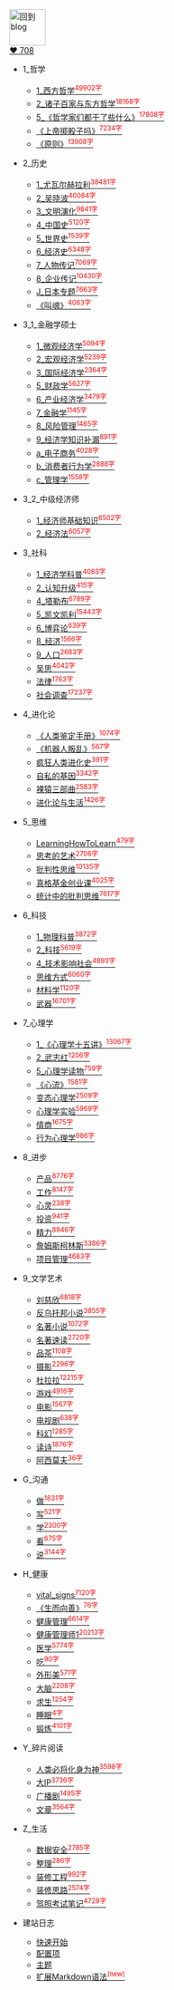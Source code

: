
<a href="http://www.guofei.site" target='blog'>
<img src="https://www.guofei.site/public/about/me.png"  alt="回到blog" height="64" width="64">
</a>
<br>
<a href="https://github.com/guofei9987/" target='GitHub'>
❤️ 708
</a>

* 1_哲学
    * [1_西方哲学<sup style = "color:red">49902字<sup>](docs/1_哲学/1_西方哲学.md)
    * [2_诸子百家与东方哲学<sup style = "color:red">18168字<sup>](docs/1_哲学/2_诸子百家与东方哲学.md)
    * [5_《哲学家们都干了些什么》<sup style = "color:red">17808字<sup>](docs/1_哲学/5_《哲学家们都干了些什么》.md)
    * [《上帝掷骰子吗》<sup style = "color:red">7234字<sup>](docs/1_哲学/《上帝掷骰子吗》.md)
    * [《原则》<sup style = "color:red">13908字<sup>](docs/1_哲学/《原则》.md)
* 2_历史
    * [1_尤瓦尔赫拉利<sup style = "color:red">38481字<sup>](docs/2_历史/1_尤瓦尔赫拉利.md)
    * [2_吴晓波<sup style = "color:red">40084字<sup>](docs/2_历史/2_吴晓波.md)
    * [3_文明演化<sup style = "color:red">9841字<sup>](docs/2_历史/3_文明演化.md)
    * [4_中国史<sup style = "color:red">5120字<sup>](docs/2_历史/4_中国史.md)
    * [5_世界史<sup style = "color:red">1539字<sup>](docs/2_历史/5_世界史.md)
    * [6_经济史<sup style = "color:red">6348字<sup>](docs/2_历史/6_经济史.md)
    * [7_人物传记<sup style = "color:red">7069字<sup>](docs/2_历史/7_人物传记.md)
    * [8_企业传记<sup style = "color:red">10430字<sup>](docs/2_历史/8_企业传记.md)
    * [J_日本专题<sup style = "color:red">7663字<sup>](docs/2_历史/J_日本专题.md)
    * [《叫魂》<sup style = "color:red">4063字<sup>](docs/2_历史/《叫魂》.md)
* 3_1_金融学硕士
    * [1_微观经济学<sup style = "color:red">5094字<sup>](docs/3_1_金融学硕士/1_微观经济学.md)
    * [2_宏观经济学<sup style = "color:red">5239字<sup>](docs/3_1_金融学硕士/2_宏观经济学.md)
    * [3_国际经济学<sup style = "color:red">2364字<sup>](docs/3_1_金融学硕士/3_国际经济学.md)
    * [5_财政学<sup style = "color:red">5627字<sup>](docs/3_1_金融学硕士/5_财政学.md)
    * [6_产业经济学<sup style = "color:red">3479字<sup>](docs/3_1_金融学硕士/6_产业经济学.md)
    * [7_金融学<sup style = "color:red">1145字<sup>](docs/3_1_金融学硕士/7_金融学.md)
    * [8_风险管理<sup style = "color:red">1465字<sup>](docs/3_1_金融学硕士/8_风险管理.md)
    * [9_经济学知识补漏<sup style = "color:red">891字<sup>](docs/3_1_金融学硕士/9_经济学知识补漏.md)
    * [a_电子商务<sup style = "color:red">4028字<sup>](docs/3_1_金融学硕士/a_电子商务.md)
    * [b_消费者行为学<sup style = "color:red">2888字<sup>](docs/3_1_金融学硕士/b_消费者行为学.md)
    * [c_管理学<sup style = "color:red">1558字<sup>](docs/3_1_金融学硕士/c_管理学.md)
* 3_2_中级经济师
    * [1_经济师基础知识<sup style = "color:red">6502字<sup>](docs/3_2_中级经济师/1_经济师基础知识.md)
    * [2_经济法<sup style = "color:red">6057字<sup>](docs/3_2_中级经济师/2_经济法.md)
* 3_社科
    * [1_经济学科普<sup style = "color:red">4083字<sup>](docs/3_社科/1_经济学科普.md)
    * [2_认知升级<sup style = "color:red">415字<sup>](docs/3_社科/2_认知升级.md)
    * [4_塔勒布<sup style = "color:red">6789字<sup>](docs/3_社科/4_塔勒布.md)
    * [5_凯文凯利<sup style = "color:red">15443字<sup>](docs/3_社科/5_凯文凯利.md)
    * [6_博弈论<sup style = "color:red">639字<sup>](docs/3_社科/6_博弈论.md)
    * [8_经济<sup style = "color:red">1566字<sup>](docs/3_社科/8_经济.md)
    * [9_人口<sup style = "color:red">2683字<sup>](docs/3_社科/9_人口.md)
    * [吴思<sup style = "color:red">4042字<sup>](docs/3_社科/吴思.md)
    * [法律<sup style = "color:red">1763字<sup>](docs/3_社科/法律.md)
    * [社会调查<sup style = "color:red">17237字<sup>](docs/3_社科/社会调查.md)
* 4_进化论
    * [《人类鉴定手册》<sup style = "color:red">1074字<sup>](docs/4_进化论/《人类鉴定手册》.md)
    * [《机器人叛乱》<sup style = "color:red">567字<sup>](docs/4_进化论/《机器人叛乱》.md)
    * [疯狂人类进化史<sup style = "color:red">391字<sup>](docs/4_进化论/疯狂人类进化史.md)
    * [自私的基因<sup style = "color:red">3342字<sup>](docs/4_进化论/自私的基因.md)
    * [裸猿三部曲<sup style = "color:red">2583字<sup>](docs/4_进化论/裸猿三部曲.md)
    * [进化论与生活<sup style = "color:red">1426字<sup>](docs/4_进化论/进化论与生活.md)
* 5_思维
    * [LearningHowToLearn<sup style = "color:red">479字<sup>](docs/5_思维/LearningHowToLearn.md)
    * [思考的艺术<sup style = "color:red">2706字<sup>](docs/5_思维/思考的艺术.md)
    * [批判性思维<sup style = "color:red">10135字<sup>](docs/5_思维/批判性思维.md)
    * [真格基金创业课<sup style = "color:red">4025字<sup>](docs/5_思维/真格基金创业课.md)
    * [统计中的批判思维<sup style = "color:red">7617字<sup>](docs/5_思维/统计中的批判思维.md)
* 6_科技
    * [1_物理科普<sup style = "color:red">3872字<sup>](docs/6_科技/1_物理科普.md)
    * [2_科技<sup style = "color:red">5619字<sup>](docs/6_科技/2_科技.md)
    * [4_技术影响社会<sup style = "color:red">4893字<sup>](docs/6_科技/4_技术影响社会.md)
    * [思维方式<sup style = "color:red">6060字<sup>](docs/6_科技/思维方式.md)
    * [材料学<sup style = "color:red">1120字<sup>](docs/6_科技/材料学.md)
    * [武器<sup style = "color:red">16701字<sup>](docs/6_科技/武器.md)
* 7_心理学
    * [1_《心理学十五讲》<sup style = "color:red">13067字<sup>](docs/7_心理学/1_《心理学十五讲》.md)
    * [2_武志红<sup style = "color:red">1206字<sup>](docs/7_心理学/2_武志红.md)
    * [5_心理学读物<sup style = "color:red">759字<sup>](docs/7_心理学/5_心理学读物.md)
    * [《心流》<sup style = "color:red">1581字<sup>](docs/7_心理学/《心流》.md)
    * [变态心理学<sup style = "color:red">2509字<sup>](docs/7_心理学/变态心理学.md)
    * [心理学实验<sup style = "color:red">5969字<sup>](docs/7_心理学/心理学实验.md)
    * [情商<sup style = "color:red">1675字<sup>](docs/7_心理学/情商.md)
    * [行为心理学<sup style = "color:red">986字<sup>](docs/7_心理学/行为心理学.md)
* 8_进步
    * [产品<sup style = "color:red">8776字<sup>](docs/8_进步/产品.md)
    * [工作<sup style = "color:red">8147字<sup>](docs/8_进步/工作.md)
    * [心灵<sup style = "color:red">238字<sup>](docs/8_进步/心灵.md)
    * [投资<sup style = "color:red">941字<sup>](docs/8_进步/投资.md)
    * [精力<sup style = "color:red">8946字<sup>](docs/8_进步/精力.md)
    * [詹姆斯柯林斯<sup style = "color:red">3386字<sup>](docs/8_进步/詹姆斯柯林斯.md)
    * [项目管理<sup style = "color:red">4683字<sup>](docs/8_进步/项目管理.md)
* 9_文学艺术
    * [刘慈欣<sup style = "color:red">6818字<sup>](docs/9_文学艺术/刘慈欣.md)
    * [反乌托邦小说<sup style = "color:red">3855字<sup>](docs/9_文学艺术/反乌托邦小说.md)
    * [名著小说<sup style = "color:red">1072字<sup>](docs/9_文学艺术/名著小说.md)
    * [名著速读<sup style = "color:red">2720字<sup>](docs/9_文学艺术/名著速读.md)
    * [品茶<sup style = "color:red">1108字<sup>](docs/9_文学艺术/品茶.md)
    * [摄影<sup style = "color:red">2296字<sup>](docs/9_文学艺术/摄影.md)
    * [杜拉拉<sup style = "color:red">12215字<sup>](docs/9_文学艺术/杜拉拉.md)
    * [游戏<sup style = "color:red">4916字<sup>](docs/9_文学艺术/游戏.md)
    * [电影<sup style = "color:red">1567字<sup>](docs/9_文学艺术/电影.md)
    * [电视剧<sup style = "color:red">638字<sup>](docs/9_文学艺术/电视剧.md)
    * [科幻<sup style = "color:red">1285字<sup>](docs/9_文学艺术/科幻.md)
    * [读诗<sup style = "color:red">1876字<sup>](docs/9_文学艺术/读诗.md)
    * [阿西莫夫<sup style = "color:red">36字<sup>](docs/9_文学艺术/阿西莫夫.md)
* G_沟通
    * [做<sup style = "color:red">1831字<sup>](docs/G_沟通/做.md)
    * [写<sup style = "color:red">521字<sup>](docs/G_沟通/写.md)
    * [学<sup style = "color:red">2300字<sup>](docs/G_沟通/学.md)
    * [看<sup style = "color:red">675字<sup>](docs/G_沟通/看.md)
    * [说<sup style = "color:red">3144字<sup>](docs/G_沟通/说.md)
* H_健康
    * [vital_signs<sup style = "color:red">7120字<sup>](docs/H_健康/vital_signs.md)
    * [《生而向善》<sup style = "color:red">76字<sup>](docs/H_健康/《生而向善》.md)
    * [健康管理<sup style = "color:red">6614字<sup>](docs/H_健康/健康管理.md)
    * [健康管理师1<sup style = "color:red">20213字<sup>](docs/H_健康/健康管理师1.md)
    * [医学<sup style = "color:red">5774字<sup>](docs/H_健康/医学.md)
    * [吃<sup style = "color:red">90字<sup>](docs/H_健康/吃.md)
    * [外形美<sup style = "color:red">571字<sup>](docs/H_健康/外形美.md)
    * [大脑<sup style = "color:red">2208字<sup>](docs/H_健康/大脑.md)
    * [求生<sup style = "color:red">1254字<sup>](docs/H_健康/求生.md)
    * [睡眠<sup style = "color:red">4字<sup>](docs/H_健康/睡眠.md)
    * [锻炼<sup style = "color:red">4101字<sup>](docs/H_健康/锻炼.md)
* Y_碎片阅读
    * [人类必将化身为神<sup style = "color:red">3598字<sup>](docs/Y_碎片阅读/人类必将化身为神.md)
    * [大IP<sup style = "color:red">3736字<sup>](docs/Y_碎片阅读/大IP.md)
    * [广播剧<sup style = "color:red">1495字<sup>](docs/Y_碎片阅读/广播剧.md)
    * [文章<sup style = "color:red">3564字<sup>](docs/Y_碎片阅读/文章.md)
* Z_生活
    * [数据安全<sup style = "color:red">2785字<sup>](docs/Z_生活/数据安全.md)
    * [整理<sup style = "color:red">286字<sup>](docs/Z_生活/整理.md)
    * [装修工程<sup style = "color:red">992字<sup>](docs/Z_生活/装修工程.md)
    * [装修思路<sup style = "color:red">2574字<sup>](docs/Z_生活/装修思路.md)
    * [驾照考试笔记<sup style = "color:red">4728字<sup>](docs/Z_生活/驾照考试笔记.md)



* 建站日志
    * [快速开始](建站日志/quickstart.md)
    * [配置项](建站日志/configuration.md)
    * [主题](建站日志/themes.md)
    * [扩展Markdown语法<sup style="color:red">(new)<sup>](建站日志/markdown.md)
